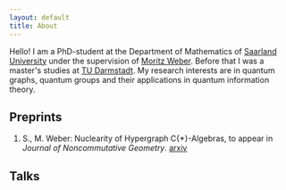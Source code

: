 ```yaml
---
layout: default
title: About
---
```


Hello! I am a PhD-student at the Department of Mathematics of [Saarland University](https://www.uni-saarland.de/start.html) under the supervision of [Moritz Weber](https://www.uni-saarland.de/lehrstuhl/weber-moritz/team/moritz-weber.html). Before that I was a master's studies at [TU Darmstadt](https://www.mathematik.tu-darmstadt.de/fb/index.de.jsp). My research interests are in quantum graphs, quantum groups and their applications in quantum information theory.

## Preprints

1. S., M. Weber: Nuclearity of Hypergraph C{*}-Algebras, to appear in *Journal of Noncommutative Geometry*. [arxiv](https://arxiv.org/abs/2405.10044)

## Talks

